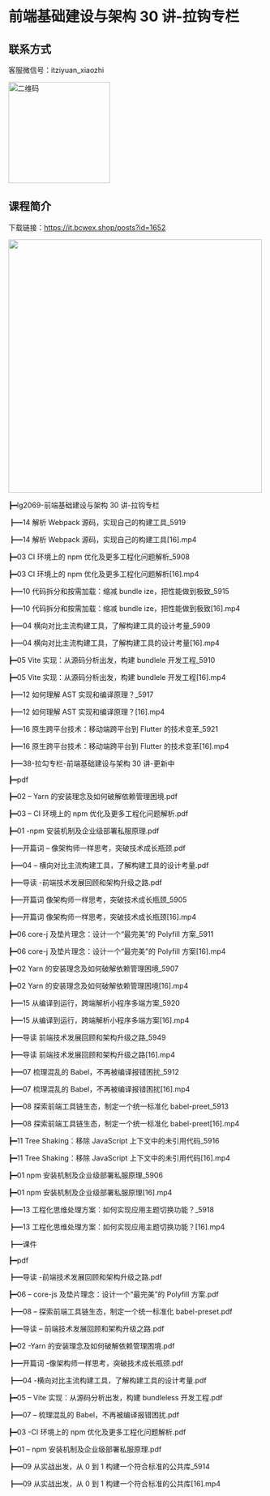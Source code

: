 # 前端基础建设与架构 30 讲-拉钩专栏

## 联系方式

客服微信号：itziyuan_xiaozhi

<img src="https://ziyuanyun.oss-cn-guangzhou.aliyuncs.com/common/20240614073449/666b82192834a.jpg" width="200" height="200" alt="二维码">

## 课程简介

下载链接：https://it.bcwex.shop/posts?id=1652

<img src="https://ziyuanyun.oss-cn-guangzhou.aliyuncs.com/yun/20240515183500/66448fd42a377.jpg" width="500" alt="">

  ┣━lg2069-前端基础建设与架构 30 讲-拉钩专栏

 ┣━14 解析 Webpack 源码，实现自己的构建工具_5919

 ┣━14 解析 Webpack 源码，实现自己的构建工具[16].mp4

 ┣━03 CI 环境上的 npm 优化及更多工程化问题解析_5908

 ┣━03 CI 环境上的 npm 优化及更多工程化问题解析[16].mp4

 ┣━10 代码拆分和按需加载：缩减 bundle ize，把性能做到极致_5915

 ┣━10 代码拆分和按需加载：缩减 bundle ize，把性能做到极致[16].mp4

 ┣━04 横向对比主流构建工具，了解构建工具的设计考量_5909

 ┣━04 横向对比主流构建工具，了解构建工具的设计考量[16].mp4

 ┣━05 Vite 实现：从源码分析出发，构建 bundlele 开发工程_5910

 ┣━05 Vite 实现：从源码分析出发，构建 bundlele 开发工程[16].mp4

 ┣━12 如何理解 AST 实现和编译原理？_5917

 ┣━12 如何理解 AST 实现和编译原理？[16].mp4

 ┣━16 原生跨平台技术：移动端跨平台到 Flutter 的技术变革_5921

 ┣━16 原生跨平台技术：移动端跨平台到 Flutter 的技术变革[16].mp4

 ┣━38-拉勾专栏-前端基础建设与架构 30 讲-更新中

 ┣━pdf

 ┣━02 &#8211; Yarn 的安装理念及如何破解依赖管理困境.pdf

 ┣━03 &#8211; CI 环境上的 npm 优化及更多工程化问题解析.pdf

 ┣━01 -npm 安装机制及企业级部署私服原理.pdf

 ┣━开篇词 &#8211; 像架构师一样思考，突破技术成长瓶颈.pdf

 ┣━04 &#8211; 横向对比主流构建工具，了解构建工具的设计考量.pdf

 ┣━导读 -前端技术发展回顾和架构升级之路.pdf

 ┣━开篇词 像架构师一样思考，突破技术成长瓶颈_5905

 ┣━开篇词 像架构师一样思考，突破技术成长瓶颈[16].mp4

 ┣━06 core-j 及垫片理念：设计一个“最完美”的 Polyfill 方案_5911

 ┣━06 core-j 及垫片理念：设计一个“最完美”的 Polyfill 方案[16].mp4

 ┣━02 Yarn 的安装理念及如何破解依赖管理困境_5907

 ┣━02 Yarn 的安装理念及如何破解依赖管理困境[16].mp4

 ┣━15 从编译到运行，跨端解析小程序多端方案_5920

 ┣━15 从编译到运行，跨端解析小程序多端方案[16].mp4

 ┣━导读 前端技术发展回顾和架构升级之路_5949

 ┣━导读 前端技术发展回顾和架构升级之路[16].mp4

 ┣━07 梳理混乱的 Babel，不再被编译报错困扰_5912

 ┣━07 梳理混乱的 Babel，不再被编译报错困扰[16].mp4

 ┣━08 探索前端工具链生态，制定一个统一标准化 babel-preet_5913

 ┣━08 探索前端工具链生态，制定一个统一标准化 babel-preet[16].mp4

 ┣━11 Tree Shaking：移除 JavaScript 上下文中的未引用代码_5916

 ┣━11 Tree Shaking：移除 JavaScript 上下文中的未引用代码[16].mp4

 ┣━01 npm 安装机制及企业级部署私服原理_5906

 ┣━01 npm 安装机制及企业级部署私服原理[16].mp4

 ┣━13 工程化思维处理方案：如何实现应用主题切换功能？_5918

 ┣━13 工程化思维处理方案：如何实现应用主题切换功能？[16].mp4

 ┣━课件

 ┣━pdf

 ┣━导读 -前端技术发展回顾和架构升级之路.pdf

 ┣━06 &#8211; core-js 及垫片理念：设计一个“最完美”的 Polyfill 方案.pdf

 ┣━08 &#8211; 探索前端工具链生态，制定一个统一标准化 babel-preset.pdf

 ┣━导读 &#8211; 前端技术发展回顾和架构升级之路.pdf

 ┣━02 -Yarn 的安装理念及如何破解依赖管理困境.pdf

 ┣━开篇词 -像架构师一样思考，突破技术成长瓶颈.pdf

 ┣━04 -横向对比主流构建工具，了解构建工具的设计考量.pdf

 ┣━05 &#8211; Vite 实现：从源码分析出发，构建 bundleless 开发工程.pdf

 ┣━07 &#8211; 梳理混乱的 Babel，不再被编译报错困扰.pdf

 ┣━03 -CI 环境上的 npm 优化及更多工程化问题解析.pdf

 ┣━01 &#8211; npm 安装机制及企业级部署私服原理.pdf

 ┣━09 从实战出发，从 0 到 1 构建一个符合标准的公共库_5914

 ┣━09 从实战出发，从 0 到 1 构建一个符合标准的公共库[16].mp4

  